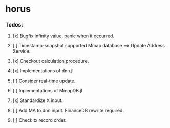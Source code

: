 # horus

### Todos:

1. [x] Bugfix infinity value, panic when it occurred.
3. [ ] Timestamp-snapshot supported Mmap database ==> Update Address Service.
5. [x] Checkout calculation procedure.
7. [x] Implementations of dnn.jl
9. [ ] Consider real-time update.
11. [ ] Inplementations of MmapDB.jl
13. [x] Standardize X input.
15. [ ] Add MA to dnn input. FinanceDB rewrite required.

19. [ ] Check tx record order.





